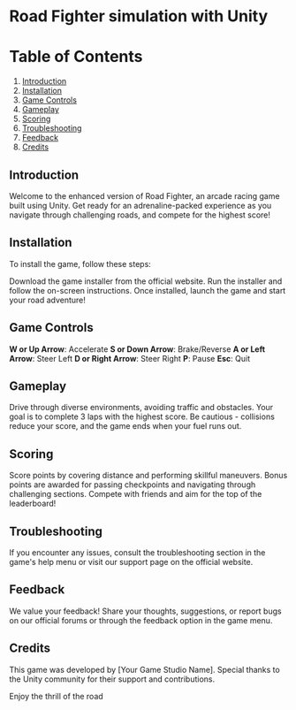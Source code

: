 # Road Fighter simulation with Unity

# Table of Contents
1. [Introduction](#introduction)
2. [Installation](#installation)
3. [Game Controls](#game-controls)
4. [Gameplay](#gameplay)
5. [Scoring](#scoring)
6. [Troubleshooting](#troubleshooting)
7. [Feedback](#feedback)
8. [Credits](#credits)

## Introduction
Welcome to the enhanced version of Road Fighter, an arcade racing game built using Unity. Get ready for an adrenaline-packed experience as you navigate through challenging roads, and compete for the highest score!

## Installation
To install the game, follow these steps:

Download the game installer from the official website.
Run the installer and follow the on-screen instructions.
Once installed, launch the game and start your road adventure!

## Game Controls
**W or Up Arrow**: Accelerate
**S or Down Arrow**: Brake/Reverse
**A or Left Arrow**: Steer Left
**D or Right Arrow**: Steer Right
**P**: Pause
**Esc**: Quit

## Gameplay

Drive through diverse environments, avoiding traffic and obstacles. Your goal is to complete 3 laps with the highest score. Be cautious - collisions reduce your score, and the game ends when your fuel runs out.

## Scoring

Score points by covering distance and performing skillful maneuvers. Bonus points are awarded for passing checkpoints  and navigating through challenging sections. Compete with friends and aim for the top of the leaderboard!

## Troubleshooting

If you encounter any issues, consult the troubleshooting section in the game's help menu or visit our support page on the official website.

## Feedback

We value your feedback! Share your thoughts, suggestions, or report bugs on our official forums or through the feedback option in the game menu.

## Credits

This game was developed by [Your Game Studio Name]. Special thanks to the Unity community for their support and contributions.

Enjoy the thrill of the road


